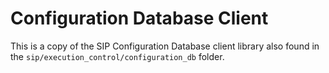 # Configuration Database Client

This is a copy of the SIP Configuration Database client library also 
found in the `sip/execution_control/configuration_db` folder.
